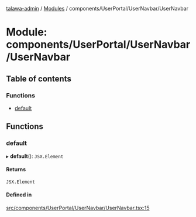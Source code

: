 [talawa-admin](../README.md) / [Modules](../modules.md) / components/UserPortal/UserNavbar/UserNavbar

# Module: components/UserPortal/UserNavbar/UserNavbar

## Table of contents

### Functions

- [default](components_UserPortal_UserNavbar_UserNavbar.md#default)

## Functions

### default

▸ **default**(): `JSX.Element`

#### Returns

`JSX.Element`

#### Defined in

[src/components/UserPortal/UserNavbar/UserNavbar.tsx:15](https://github.com/disha1202/talawa-admin/blob/bbefdc4/src/components/UserPortal/UserNavbar/UserNavbar.tsx#L15)
